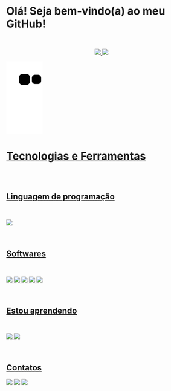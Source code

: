 


 # Olá! Seja bem-vindo(a) ao meu GitHub!

<div style=height:30px></div>
<div align="center">
  <a href="https://github.com/marvindev2022">
  <img height="180em" src="https://github-readme-stats.vercel.app/api?username=marvindev2022&show_icons=true&theme=nightowl&include_all_commits=true&count_private=true&custom_title=Marcus%20Roza%20%27s%20GitHub%20Stats"/>
  <img height="180em" src="https://github-readme-stats.vercel.app/api/top-langs/?username=marvindev2022&layout=compact&langs_count=7&theme=nightowl"/>
</div>

  ![](https://github.com/marvindev2022/marvindev2022/blob/output/github-contribution-grid-snake.svg)

# Tecnologias e Ferramentas
<div style=height:30px></div>

## Linguagem de programação
<div style=height:30px align="center"></div>

<div>
            <img  height="80em"src="https://cdn.jsdelivr.net/gh/devicons/devicon/icons/javascript/javascript-plain.svg" />

</div>
<div style=height:30px></div>


## Softwares
<div style=height:30px></div>

<div>
            <img height="80em" src="https://cdn.jsdelivr.net/gh/devicons/devicon/icons/html5/html5-original.svg" />
            <img height="80em" src="https://cdn.jsdelivr.net/gh/devicons/devicon/icons/css3/css3-original.svg" />
            <img height="78em" src="https://cdn.jsdelivr.net/gh/devicons/devicon/icons/git/git-original.svg" />
            <img height="90em"src="https://cdn.jsdelivr.net/gh/devicons/devicon/icons/nodejs/nodejs-original-wordmark.svg" />
            <img height="75em" src="https://cdn.jsdelivr.net/gh/devicons/devicon/icons/npm/npm-original-wordmark.svg" />
</div>
<div style=height:30px ></div>

## Estou aprendendo
<div style=height:30px ></div>

<div>
            <img height="80em"src="https://cdn.jsdelivr.net/gh/devicons/devicon/icons/postgresql/postgresql-original-wordmark.svg" />
            <img height="80em" src="https://cdn.jsdelivr.net/gh/devicons/devicon/icons/react/react-original-wordmark.svg" />
</div>
<div style=height:30px ></div>
  
  
## Contatos

<div>
<a href="https://instagram.com/marcus.roza" target="_blank"><img src="https://img.shields.io/badge/-Instagram-%23E4405F?style=for-the-badge&logo=instagram&logoColor=white" target="_blank"></a>
<a href = "mailto:mavirolero@gmail.com"><img src="https://img.shields.io/badge/Gmail-D14836?style=for-the-badge&logo=gmail&logoColor=white" target="_blank"></a>
<a href="https://www.linkedin.com/in/marcus-roza/" target="_blank"><img src="https://img.shields.io/badge/-LinkedIn-%230077B5?style=for-the-badge&logo=linkedin&logoColor=white" target="_blank"></a>
</div>
